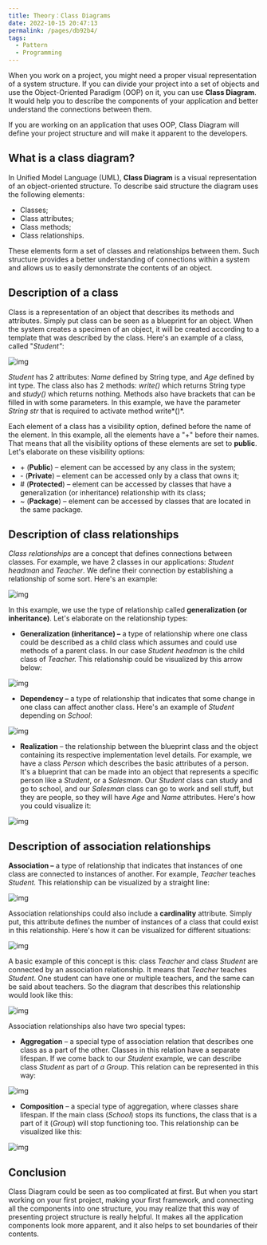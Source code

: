 ```yaml
---
title: Theory：Class Diagrams
date: 2022-10-15 20:47:13
permalink: /pages/db92b4/
tags:
  - Pattern
  - Programming
---
```

When you work on a project, you might need a proper visual representation of a system structure. If you can divide your project into a set of objects and use the Object-Oriented Paradigm (OOP) on it, you can use **Class Diagram**. It would help you to describe the components of your application and better understand the connections between them.

If you are working on an application that uses OOP, Class Diagram will define your project structure and will make it apparent to the developers.

## What is a class diagram?

In Unified Model Language (UML), **Class Diagram** is a visual representation of an object-oriented structure. To describe said structure the diagram uses the following elements:

- Classes;
- Class attributes;
- Class methods;
- Class relationships.

These elements form a set of classes and relationships between them. Such structure provides a better understanding of connections within a system and allows us to easily demonstrate the contents of an object.

## Description of a class

Class is a representation of an object that describes its methods and attributes. Simply put class can be seen as a blueprint for an object. When the system creates a specimen of an object, it will be created according to a template that was described by the class. Here's an example of a class, called "*Student"*:

![img](https://ucarecdn.com/4e93433f-a3d6-4a59-b95a-197dd01956b1/)

*Student* has 2 attributes: *Name* defined by String type, and *Age* defined by int type. The class also has 2 methods: *write()* which returns String type and *study()* which returns nothing. Methods also have brackets that can be filled in with some parameters. In this example, we have the parameter *String str* that is required to activate method write*()*.

Each element of a class has a visibility option, defined before the name of the element. In this example, all the elements have a "+" before their names. That means that all the visibility options of these elements are set to **public**. Let's elaborate on these visibility options:

- \+ (**Public**) – element can be accessed by any class in the system;
- \- (**Private**) – element can be accessed only by a class that owns it;
- \# (**Protected**) – element can be accessed by classes that have a generalization (or inheritance) relationship with its class;
- ~ (**Package**) – element can be accessed by classes that are located in the same package.

## Description of class relationships

*Class relationships* are a concept that defines connections between classes. For example, we have 2 classes in our applications: *Student headman* and *Teacher*. We define their connection by establishing a relationship of some sort. Here's an example:

![img](https://ucarecdn.com/0d7e90c4-8ad4-40c2-96a8-aa5c6a369af5/)

In this example, we use the type of relationship called **generalization (or inheritance)**. Let's elaborate on the relationship types:

- **Generalization (inheritance) –** a type of relationship where one class could be described as a child class which assumes and could use methods of a parent class. In our case *Student headman* is the child class of *Teacher.* This relationship could be visualized by this arrow below:

![img](https://ucarecdn.com/d3c4b587-4f62-4914-b58d-168e24fba828/)

- **Dependency –** a type of relationship that indicates that some change in one class can affect another class. Here's an example of *Student* depending on *School*:

![img](https://ucarecdn.com/5fae5232-59fe-4058-ba9d-865e11da5095/)

- **Realization** – the relationship between the blueprint class and the object containing its respective implementation level details. For example, we have a class *Person* which describes the basic attributes of a person. It's a blueprint that can be made into an object that represents a specific person like a *Student*, or a *Salesman*. Our *Student* class can study and go to school, and our *Salesman* class can go to work and sell stuff, but they are people, so they will have *Age* and *Name* attributes. Here's how you could visualize it:

![img](https://ucarecdn.com/b98bd8df-9db7-490c-9283-a14f87355678/)

## Description of association relationships

**Association –** a type of relationship that indicates that instances of one class are connected to instances of another. For example, *Teacher* teaches *Student.* This relationship can be visualized by a straight line:

![img](https://ucarecdn.com/5ee2f4d4-92c6-4c2f-b93c-965194c91271/)

Association relationships could also include a **cardinality** attribute. Simply put, this attribute defines the number of instances of a class that could exist in this relationship. Here's how it can be visualized for different situations:

![img](https://ucarecdn.com/1f35163c-b76b-404f-b2cf-d6f7cd459e3a/)

A basic example of this concept is this: class *Teacher* and class *Student* are connected by an association relationship. It means that *Teacher* teaches *Student*. One student can have one or multiple teachers, and the same can be said about teachers. So the diagram that describes this relationship would look like this:

![img](https://ucarecdn.com/f3eae881-ffd9-4d6a-add7-9451ed0426b9/)

Association relationships also have two special types:

- **Aggregation** – a special type of association relation that describes one class as a part of the other. Classes in this relation have a separate lifespan. If we come back to our *Student* example, we can describe class *Student* as part of *a Group*. This relation can be represented in this way:

![img](https://ucarecdn.com/e876ec6f-8bef-4277-a367-1118233a49d2/)

- **Composition** – a special type of aggregation, where classes share lifespan. If the main class (*School*) stops its functions, the class that is a part of it (*Group*) will stop functioning too. This relationship can be visualized like this:

![img](https://ucarecdn.com/0a45dc25-11ce-496e-99e9-3b062d09909c/)

## Conclusion

Class Diagram could be seen as too complicated at first. But when you start working on your first project, making your first framework, and connecting all the components into one structure, you may realize that this way of presenting project structure is really helpful. It makes all the application components look more apparent, and it also helps to set boundaries of their contents.